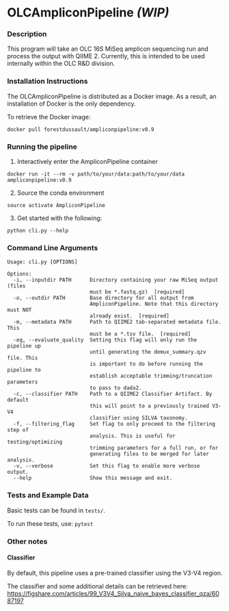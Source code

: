 # OLCAmpliconPipeline *(WIP)*

### Description

This program will take an OLC 16S MiSeq amplicon sequencing run and
process the output with QIIME 2. Currently, this is intended to be used
internally within the OLC R&D division.

### Installation Instructions

The OLCAmpliconPipeline is distributed as a Docker image.
As a result, an installation of Docker is the only dependency.

To retrieve the Docker image:
```
docker pull forestdussault/ampliconpipeline:v0.9
```

### Running the pipeline
1. Interactively enter the AmpliconPipeline container
```
docker run -it --rm -v path/to/your/data:path/to/your/data ampliconpipeline:v0.9
```

2. Source the conda environment
```
source activate AmpliconPipeline
```

3. Get started with the following:
```
python cli.py --help
```


### Command Line Arguments

```
Usage: cli.py [OPTIONS]

Options:
  -i, --inputdir PATH      Directory containing your raw MiSeq output (files
                           must be *.fastq.gz)  [required]
  -o, --outdir PATH        Base directory for all output from
                           AmpliconPipeline. Note that this directory must NOT
                           already exist.  [required]
  -m, --metadata PATH      Path to QIIME2 tab-separated metadata file. This
                           must be a *.tsv file.  [required]
  -eq, --evaluate_quality  Setting this flag will only run the pipeline up
                           until generating the demux_summary.qzv file. This
                           is important to do before running the pipeline to
                           establish acceptable trimming/truncation parameters
                           to pass to dada2.
  -c, --classifier PATH    Path to a QIIME2 Classifier Artifact. By default
                           this will point to a previously trained V3-V4
                           classifier using SILVA taxonomy.
  -f, --filtering_flag     Set flag to only proceed to the filtering step of
                           analysis. This is useful for testing/optimizing
                           trimming parameters for a full run, or for
                           generating files to be merged for later analysis.
  -v, --verbose            Set this flag to enable more verbose output.
  --help                   Show this message and exit.
```

### Tests and Example Data

Basic tests can be found in `tests/`.

To run these tests, use: `pytest`

### Other notes
#### Classifier
By default, this pipeline uses a pre-trained classifier using the V3-V4 region.

The classifier and some additional details can be retrieved here:
https://figshare.com/articles/99_V3V4_Silva_naive_bayes_classifier_qza/6087197

